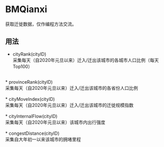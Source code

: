 # BMQianxi
获取迁徙数据，仅作编程方法交流。<br>

## 用法
* cityRank(cityID)<br>
采集每天（自2020年元旦以来）迁入/迁出该城市的各城市人口比例（每天Top100）<br>
<br>
* provinceRank(cityID)<br>
采集每天（自2020年元旦以来）迁入/迁出该城市的各省份人口比例<br>
<br>
* cityMoveIndex(cityID)<br>
采集每天（自2020年元旦以来）迁入/迁出该城市的迁徙规模指数<br>
<br>
* cityInternalFlow(cityID)<br>
采集每天（自2020年元旦以来）该城市内出行强度<br>
<br>
* congestDistance(cityID)<br>
采集自大年初一以来该城市的拥堵里程<br>
<br>
